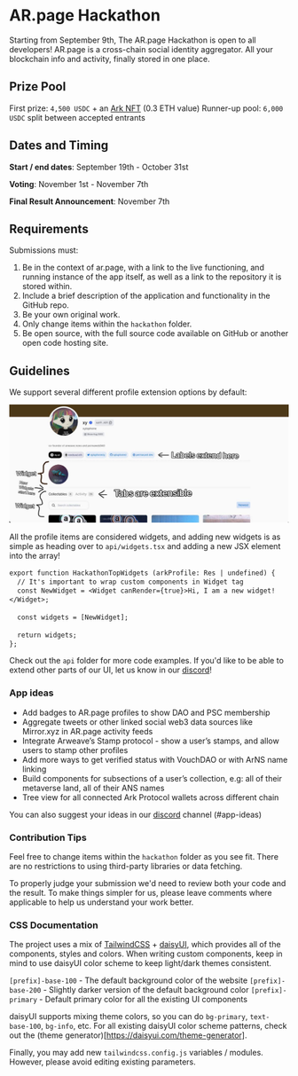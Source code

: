 # AR.page Hackathon
Starting from September 9th, The AR.page Hackathon is open to all developers!
AR.page is a cross-chain social identity aggregator. All your blockchain info and activity, finally stored in one place.

## Prize Pool
First prize: `4,500 USDC` + an [Ark NFT](https://mint.decent.land/) (0.3 ETH value)
Runner-up pool: `6,000 USDC` split between accepted entrants

## Dates and Timing
**Start / end dates**: September 19th - October 31st

**Voting**: November 1st - November 7th

**Final Result Announcement**: November 7th


## Requirements
Submissions must:
1. Be in the context of ar.page, with a link to the live functioning, and running instance of the app itself, as well as a link to the repository it is stored within.
2. Include a brief description of the application and functionality in the GitHub repo.
3. Be your own original work.
4. Only change items within the `hackathon` folder.
5. Be open source, with the full source code available on GitHub or another open code hosting site.

## Guidelines
We support several different profile extension options by default:

![Info](images/info.jpg "Extension options")

All the profile items are considered widgets, and adding new widgets is as simple as heading over to `api/widgets.tsx` and adding a new JSX element into the array!

```JSX
export function HackathonTopWidgets (arkProfile: Res | undefined) {
  // It's important to wrap custom components in Widget tag
  const NewWidget = <Widget canRender={true}>Hi, I am a new widget!</Widget>;

  const widgets = [NewWidget];

  return widgets;
};
```

Check out the `api` folder for more code examples. If you'd like to be able to extend other parts of our UI, let us know in our [discord](https://discord.gg/decentland)!

### App ideas
- Add badges to AR.page profiles to show DAO and PSC membership
- Aggregate tweets or other linked social web3 data sources like Mirror.xyz in AR.page activity feeds
- Integrate Arweave’s Stamp protocol - show a user’s stamps, and allow users to stamp other profiles
- Add more ways to get verified status with VouchDAO or with ArNS name linking
- Build components for subsections of a user’s collection, e.g: all of their metaverse land, all of their ANS names
- Tree view for all connected Ark Protocol wallets across different chain

You can also suggest your ideas in our [discord](https://discord.gg/decentland) channel (#app-ideas)
### Contribution Tips

Feel free to change items within the `hackathon` folder as you see fit. There are no restrictions to using third-party libraries or data fetching.

To properly judge your submission we'd need to review both your code and the result. To make things simpler for us, please leave comments where applicable to help us understand your work better.

### CSS Documentation
The project uses a mix of [TailwindCSS](https://tailwindcss.com) + [daisyUI](https://daisyui.com), which provides all of the components, styles and colors.
When writing custom components, keep in mind to use daisyUI color scheme to keep light/dark themes consistent.

`[prefix]-base-100` - The default background color of the website
`[prefix]-base-200` - Slightly darker version of the default background color
`[prefix]-primary` - Default primary color for all the existing UI components

daisyUI supports mixing theme colors, so you can do `bg-primary`, `text-base-100`, `bg-info`, etc. For all existing daisyUI color scheme patterns, check out the (theme generator)[https://daisyui.com/theme-generator].

Finally, you may add new `tailwindcss.config.js` variables / modules. However, please avoid editing existing parameters.
